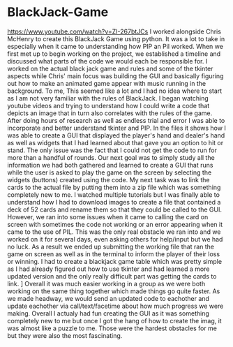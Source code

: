 # BlackJack-Game
https://www.youtube.com/watch?v=ZI-267btJCs 
I worked alongside Chris McHenry to create this BlackJack Game using python. It was a lot to take in especially when it came to understanding how PIP an Pil worked. When we first met up to begin working on the project, we established a timeline and discussed what parts of the code we would each be responsible for. I worked on the actual black jack game and rules and some of the tkinter aspects while Chris' main focus was building the GUI and basically figuring out how to make an animated game appear with music running in the background. To me, This seemed like a lot and I had no idea where to start as I am not very familiar with the rules of BlackJack. I began watching youtube videos and trying to understand how I could write a code that depicts an image that in turn also correlates with the rules of the game. After doing hours of research as well as endless trial and error I was able to incorporate and better understand tkinter and PIP. In the files it shows how I was able to create a GUI that displayed the player's hand and dealer's hand as well as widgets that I had learned about that gave you an option to hit or stand. The only issue was the fact that I could not get the code to run for more than a handful of rounds. Our next goal was to simply study all the information we had both gathered and learned to create a GUI that runs while the user is asked to play the game on the screen by selecting the widgets (buttons) created using the code. My next task was to link the cards to the actual file by putting them into a zip file which was something completely new to me. I watched multiple tutorials but I was finally able to understand how I had to download images to create a file that contained a deck of 52 cards and rename them so that they could be called to the GUI. However, we ran into some issues when it came to calling the card on screen with sometimes the code not working or an error appearing when it came to the use of PIL. This was the only real obstacle we ran into and we worked on it for several days, even asking others for help/input but we had no luck. As a result we ended up submitting the working file that ran the game on screen as well as in the terminal to inform the player of their loss or winning. I had to create a blackjack game table which was pretty simple as I had already figured out how to use tkinter and had learned a more updated version and the only really difficult part was getting the cards to link. ] Overall it was much easier working in a group as we were both working on the same thing together which made things go quite faster. As we made headway, we would send an updated code to eachother and update eachother via call/text/facetime about how much progress we were making. Overall I actualy had fun creating the GUI as it was something completely new to me but once I got the hang of how to create the imag, it was almost like a puzzle to me. Those were the hardest obstacles for me but they were also the most fascinating.
